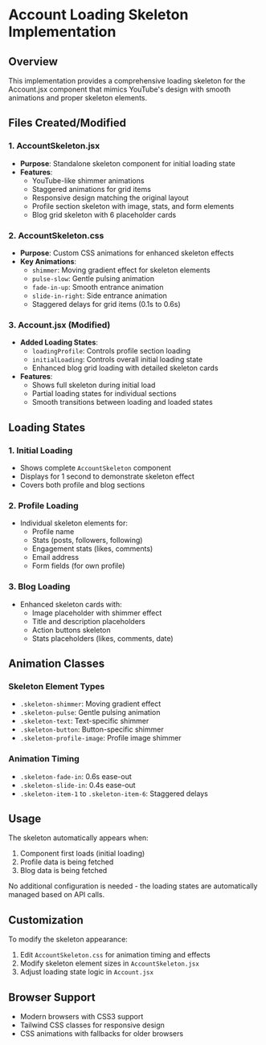 # Account Loading Skeleton Implementation

## Overview
This implementation provides a comprehensive loading skeleton for the Account.jsx component that mimics YouTube's design with smooth animations and proper skeleton elements.

## Files Created/Modified

### 1. AccountSkeleton.jsx
- **Purpose**: Standalone skeleton component for initial loading state
- **Features**:
  - YouTube-like shimmer animations
  - Staggered animations for grid items
  - Responsive design matching the original layout
  - Profile section skeleton with image, stats, and form elements
  - Blog grid skeleton with 6 placeholder cards

### 2. AccountSkeleton.css
- **Purpose**: Custom CSS animations for enhanced skeleton effects
- **Key Animations**:
  - `shimmer`: Moving gradient effect for skeleton elements
  - `pulse-slow`: Gentle pulsing animation
  - `fade-in-up`: Smooth entrance animation
  - `slide-in-right`: Side entrance animation
  - Staggered delays for grid items (0.1s to 0.6s)

### 3. Account.jsx (Modified)
- **Added Loading States**:
  - `loadingProfile`: Controls profile section loading
  - `initialLoading`: Controls overall initial loading state
  - Enhanced blog grid loading with detailed skeleton cards
- **Features**:
  - Shows full skeleton during initial load
  - Partial loading states for individual sections
  - Smooth transitions between loading and loaded states

## Loading States

### 1. Initial Loading
- Shows complete `AccountSkeleton` component
- Displays for 1 second to demonstrate skeleton effect
- Covers both profile and blog sections

### 2. Profile Loading
- Individual skeleton elements for:
  - Profile name
  - Stats (posts, followers, following)
  - Engagement stats (likes, comments)
  - Email address
  - Form fields (for own profile)

### 3. Blog Loading
- Enhanced skeleton cards with:
  - Image placeholder with shimmer effect
  - Title and description placeholders
  - Action buttons skeleton
  - Stats placeholders (likes, comments, date)

## Animation Classes

### Skeleton Element Types
- `.skeleton-shimmer`: Moving gradient effect
- `.skeleton-pulse`: Gentle pulsing animation
- `.skeleton-text`: Text-specific shimmer
- `.skeleton-button`: Button-specific shimmer
- `.skeleton-profile-image`: Profile image shimmer

### Animation Timing
- `.skeleton-fade-in`: 0.6s ease-out
- `.skeleton-slide-in`: 0.4s ease-out
- `.skeleton-item-1` to `.skeleton-item-6`: Staggered delays

## Usage

The skeleton automatically appears when:
1. Component first loads (initial loading)
2. Profile data is being fetched
3. Blog data is being fetched

No additional configuration is needed - the loading states are automatically managed based on API calls.

## Customization

To modify the skeleton appearance:
1. Edit `AccountSkeleton.css` for animation timing and effects
2. Modify skeleton element sizes in `AccountSkeleton.jsx`
3. Adjust loading state logic in `Account.jsx`

## Browser Support

- Modern browsers with CSS3 support
- Tailwind CSS classes for responsive design
- CSS animations with fallbacks for older browsers
